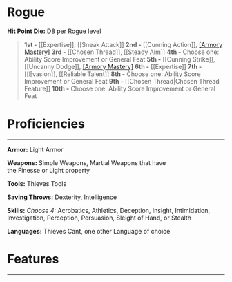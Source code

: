 # Rogue

**Hit Point Die:** D8 per Rogue level

> **1st -** [[Expertise]], [[Sneak Attack]]
> **2nd -** [[Cunning Action]], [[Armory Mastery]](1)
> **3rd -** [[Chosen Thread]], [[Steady Aim]]
> **4th -** Choose one: Ability Score Improvement or General Feat
> **5th -** [[Cunning Strike]], [[Uncanny Dodge]], [[Armory Mastery]](1)
> **6th -** [[Expertise]]
> **7th -** [[Evasion]], [[Reliable Talent]]
> **8th -** Choose one: Ability Score Improvement or General Feat
> **9th -** [[Chosen Thread|Chosen Thread Feature]]
> **10th -** Choose one: Ability Score Improvement or General Feat
# Proficiencies
---
**Armor:** Light Armor

**Weapons:** Simple Weapons, Martial Weapons that have the Finesse or Light property

**Tools:** Thieves Tools

**Saving Throws:** Dexterity, Intelligence

**Skills:** _Choose 4:_ Acrobatics, Athletics, Deception, Insight, Intimidation, Investigation, Perception, Persuasion, Sleight of Hand, or Stealth

**Languages:** Thieves Cant, one other Language of choice
# Features
---
